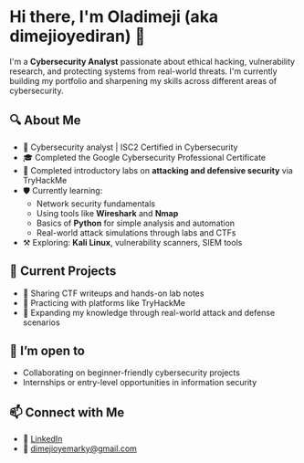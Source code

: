# Hi there, I'm Oladimeji (aka dimejioyediran) 👋

I'm a **Cybersecurity Analyst** passionate about ethical hacking, vulnerability research, and protecting systems from real-world threats. I'm currently building my portfolio and sharpening my skills across different areas of cybersecurity.

## 🔍 About Me

- 💼 Cybersecurity analyst | ISC2 Certified in Cybersecurity
- 🎓 Completed the Google Cybersecurity Professional Certificate
- 🧪 Completed introductory labs on **attacking and defensive security** via TryHackMe
- 🛡️ Currently learning:
  - Network security fundamentals
  - Using tools like **Wireshark** and **Nmap**
  - Basics of **Python** for simple analysis and automation
  - Real-world attack simulations through labs and CTFs
- ⚒️ Exploring: **Kali Linux**, vulnerability scanners, SIEM tools

## 🚧 Current Projects

- 📁 Sharing CTF writeups and hands-on lab notes
- 🧠 Practicing with platforms like TryHackMe
- 🧪 Expanding my knowledge through real-world attack and defense scenarios

## 🤝 I’m open to

- Collaborating on beginner-friendly cybersecurity projects
- Internships or entry-level opportunities in information security

## 📫 Connect with Me

- 💼 [LinkedIn](https://www.linkedin.com/in/oladimeji-oyediran-657658238)
- 📧 dimejioyemarky@gmail.com
